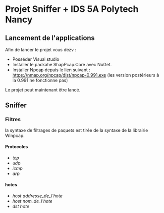 # Projet Sniffer + IDS 5A Polytech Nancy # 

## Lancement de l'applications ##
Afin de lancer le projet vous dezv :
- Posséder Visual studio
- Installer le packahe ShapPcap.Core avec NuGet.
- Installer Npcap depuis le lien suivant : https://nmap.org/npcap/dist/npcap-0.991.exe (les version postérieurs à la 0.991 ne fonctionne pas)

Le projet peut maintenant être lancé.

## Sniffer ##
### Filtres ###
la syntaxe de filtrages de paquets est tirée de la syntaxe de la librairie Winpcap.

#### Protocoles ####
* *tcp*
* *udp*
* *icmp*
* *arp*

#### hotes ####

* *host _addresse_de_l'hote_*
* *host _nom_de_l'hote_*
* *dst _hote_* 


